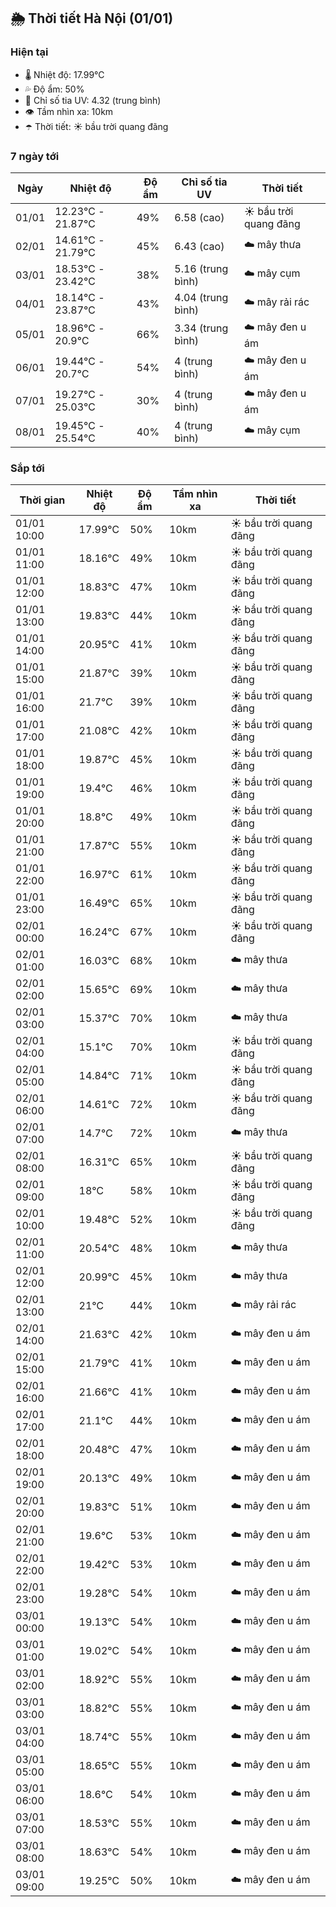 ## 🌦️ Thời tiết Hà Nội (01/01)

### Hiện tại

- 🌡️ Nhiệt độ: 17.99℃
- 💦 Độ ẩm: 50%
- 🌟 Chỉ số tia UV: 4.32 (trung bình)
- 👁️ Tầm nhìn xa: 10km
- ☂️ Thời tiết: ☀️ bầu trời quang đãng

### 7 ngày tới

| Ngày | Nhiệt độ | Độ ẩm | Chỉ số tia UV | Thời tiết |
| --- | --- | --- | --- | --- |
| 01/01 | 12.23℃ - 21.87℃ | 49% | 6.58 (cao) | ☀️ bầu trời quang đãng |
| 02/01 | 14.61℃ - 21.79℃ | 45% | 6.43 (cao) | ☁️ mây thưa |
| 03/01 | 18.53℃ - 23.42℃ | 38% | 5.16 (trung bình) | ☁️ mây cụm |
| 04/01 | 18.14℃ - 23.87℃ | 43% | 4.04 (trung bình) | ☁️ mây rải rác |
| 05/01 | 18.96℃ - 20.9℃ | 66% | 3.34 (trung bình) | ☁️ mây đen u ám |
| 06/01 | 19.44℃ - 20.7℃ | 54% | 4 (trung bình) | ☁️ mây đen u ám |
| 07/01 | 19.27℃ - 25.03℃ | 30% | 4 (trung bình) | ☁️ mây đen u ám |
| 08/01 | 19.45℃ - 25.54℃ | 40% | 4 (trung bình) | ☁️ mây cụm |

### Sắp tới

| Thời gian | Nhiệt độ | Độ ẩm | Tầm nhìn xa | Thời tiết |
| --- | --- | --- | --- | --- |
| 01/01 10:00 | 17.99℃ | 50% | 10km | ☀️ bầu trời quang đãng |
| 01/01 11:00 | 18.16℃ | 49% | 10km | ☀️ bầu trời quang đãng |
| 01/01 12:00 | 18.83℃ | 47% | 10km | ☀️ bầu trời quang đãng |
| 01/01 13:00 | 19.83℃ | 44% | 10km | ☀️ bầu trời quang đãng |
| 01/01 14:00 | 20.95℃ | 41% | 10km | ☀️ bầu trời quang đãng |
| 01/01 15:00 | 21.87℃ | 39% | 10km | ☀️ bầu trời quang đãng |
| 01/01 16:00 | 21.7℃ | 39% | 10km | ☀️ bầu trời quang đãng |
| 01/01 17:00 | 21.08℃ | 42% | 10km | ☀️ bầu trời quang đãng |
| 01/01 18:00 | 19.87℃ | 45% | 10km | ☀️ bầu trời quang đãng |
| 01/01 19:00 | 19.4℃ | 46% | 10km | ☀️ bầu trời quang đãng |
| 01/01 20:00 | 18.8℃ | 49% | 10km | ☀️ bầu trời quang đãng |
| 01/01 21:00 | 17.87℃ | 55% | 10km | ☀️ bầu trời quang đãng |
| 01/01 22:00 | 16.97℃ | 61% | 10km | ☀️ bầu trời quang đãng |
| 01/01 23:00 | 16.49℃ | 65% | 10km | ☀️ bầu trời quang đãng |
| 02/01 00:00 | 16.24℃ | 67% | 10km | ☀️ bầu trời quang đãng |
| 02/01 01:00 | 16.03℃ | 68% | 10km | ☁️ mây thưa |
| 02/01 02:00 | 15.65℃ | 69% | 10km | ☁️ mây thưa |
| 02/01 03:00 | 15.37℃ | 70% | 10km | ☁️ mây thưa |
| 02/01 04:00 | 15.1℃ | 70% | 10km | ☀️ bầu trời quang đãng |
| 02/01 05:00 | 14.84℃ | 71% | 10km | ☀️ bầu trời quang đãng |
| 02/01 06:00 | 14.61℃ | 72% | 10km | ☀️ bầu trời quang đãng |
| 02/01 07:00 | 14.7℃ | 72% | 10km | ☁️ mây thưa |
| 02/01 08:00 | 16.31℃ | 65% | 10km | ☀️ bầu trời quang đãng |
| 02/01 09:00 | 18℃ | 58% | 10km | ☀️ bầu trời quang đãng |
| 02/01 10:00 | 19.48℃ | 52% | 10km | ☀️ bầu trời quang đãng |
| 02/01 11:00 | 20.54℃ | 48% | 10km | ☁️ mây thưa |
| 02/01 12:00 | 20.99℃ | 45% | 10km | ☁️ mây thưa |
| 02/01 13:00 | 21℃ | 44% | 10km | ☁️ mây rải rác |
| 02/01 14:00 | 21.63℃ | 42% | 10km | ☁️ mây đen u ám |
| 02/01 15:00 | 21.79℃ | 41% | 10km | ☁️ mây đen u ám |
| 02/01 16:00 | 21.66℃ | 41% | 10km | ☁️ mây đen u ám |
| 02/01 17:00 | 21.1℃ | 44% | 10km | ☁️ mây đen u ám |
| 02/01 18:00 | 20.48℃ | 47% | 10km | ☁️ mây đen u ám |
| 02/01 19:00 | 20.13℃ | 49% | 10km | ☁️ mây đen u ám |
| 02/01 20:00 | 19.83℃ | 51% | 10km | ☁️ mây đen u ám |
| 02/01 21:00 | 19.6℃ | 53% | 10km | ☁️ mây đen u ám |
| 02/01 22:00 | 19.42℃ | 53% | 10km | ☁️ mây đen u ám |
| 02/01 23:00 | 19.28℃ | 54% | 10km | ☁️ mây đen u ám |
| 03/01 00:00 | 19.13℃ | 54% | 10km | ☁️ mây đen u ám |
| 03/01 01:00 | 19.02℃ | 54% | 10km | ☁️ mây đen u ám |
| 03/01 02:00 | 18.92℃ | 55% | 10km | ☁️ mây đen u ám |
| 03/01 03:00 | 18.82℃ | 55% | 10km | ☁️ mây đen u ám |
| 03/01 04:00 | 18.74℃ | 55% | 10km | ☁️ mây đen u ám |
| 03/01 05:00 | 18.65℃ | 55% | 10km | ☁️ mây đen u ám |
| 03/01 06:00 | 18.6℃ | 54% | 10km | ☁️ mây đen u ám |
| 03/01 07:00 | 18.53℃ | 55% | 10km | ☁️ mây đen u ám |
| 03/01 08:00 | 18.63℃ | 54% | 10km | ☁️ mây đen u ám |
| 03/01 09:00 | 19.25℃ | 50% | 10km | ☁️ mây đen u ám |
